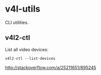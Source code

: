 # v4l-utils

CLI utilities.

## v4l2-ctl

List all video devices:

    v4l2-ctl --list-devices

<http://stackoverflow.com/a/25211651/895245>
